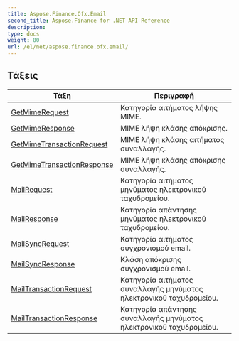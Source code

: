 ```yaml
---
title: Aspose.Finance.Ofx.Email
second_title: Aspose.Finance for .NET API Reference
description: 
type: docs
weight: 80
url: /el/net/aspose.finance.ofx.email/
---
```



## Τάξεις

| Τάξη | Περιγραφή |
| --- | --- |
| [GetMimeRequest](./getmimerequest/) | Κατηγορία αιτήματος λήψης MIME. |
| [GetMimeResponse](./getmimeresponse/) | MIME λήψη κλάσης απόκρισης. |
| [GetMimeTransactionRequest](./getmimetransactionrequest/) | MIME λήψη κλάσης αιτήματος συναλλαγής. |
| [GetMimeTransactionResponse](./getmimetransactionresponse/) | MIME λήψη κλάσης απόκρισης συναλλαγής. |
| [MailRequest](./mailrequest/) | Κατηγορία αιτήματος μηνύματος ηλεκτρονικού ταχυδρομείου. |
| [MailResponse](./mailresponse/) | Κατηγορία απάντησης μηνύματος ηλεκτρονικού ταχυδρομείου. |
| [MailSyncRequest](./mailsyncrequest/) | Κατηγορία αιτήματος συγχρονισμού email. |
| [MailSyncResponse](./mailsyncresponse/) | Κλάση απόκρισης συγχρονισμού email. |
| [MailTransactionRequest](./mailtransactionrequest/) | Κατηγορία αιτήματος συναλλαγής μηνύματος ηλεκτρονικού ταχυδρομείου. |
| [MailTransactionResponse](./mailtransactionresponse/) | Κατηγορία απάντησης συναλλαγής μηνύματος ηλεκτρονικού ταχυδρομείου. |


